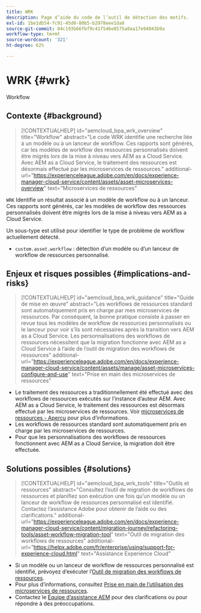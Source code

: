 ```yaml
---
title: WRK
description: Page d’aide du code de l’outil de détection des motifs.
exl-id: 1be1db54-fc91-45d0-80b5-b2978eee1da8
source-git-commit: 84c193b66fbf9c41f546e8575a0aa17e94043b9a
workflow-type: tm+mt
source-wordcount: '321'
ht-degree: 62%

---
```


# WRK {#wrk}

Workflow

## Contexte {#background}

>[!CONTEXTUALHELP]
>id="aemcloud_bpa_wrk_overview"
>title="Workflow"
>abstract="Le code WRK identifie une recherche liée à un modèle ou à un lanceur de workflow. Ces rapports sont générés, car les modèles de workflow des ressources personnalisés doivent être migrés lors de la mise à niveau vers AEM as a Cloud Service. Avec AEM as a Cloud Service, le traitement des ressources est désormais effectué par les microservices de ressources."
>additional-url="https://experienceleague.adobe.com/en/docs/experience-manager-cloud-service/content/assets/asset-microservices-overview" text="Microservices de ressources"

`WRK`  Identifie un résultat associé à un modèle de workflow ou à un lanceur. Ces rapports sont générés, car les modèles de workflow des ressources personnalisés doivent être migrés lors de la mise à niveau vers AEM as a Cloud Service.

Un sous-type est utilisé pour identifier le type de problème de workflow actuellement détecté.

* `custom.asset.workflow` : détection d’un modèle ou d’un lanceur de workflow de ressources personnalisé.

## Enjeux et risques possibles {#implications-and-risks}

>[!CONTEXTUALHELP]
>id="aemcloud_bpa_wrk_guidance"
>title="Guide de mise en œuvre"
>abstract="Les workflows de ressources standard sont automatiquement pris en charge par mes microservices de ressources. Par conséquent, la bonne pratique consiste à passer en revue tous les modèles de workflow de ressources personnalisés ou le lanceur pour voir s’ils sont nécessaires après la transition vers AEM as a Cloud Service. Les personnalisations des workflows de ressources nécessitent que la migration fonctionne avec AEM as a Cloud Service à l’aide de l’outil de migration des workflows de ressources"
>additional-url="https://experienceleague.adobe.com/en/docs/experience-manager-cloud-service/content/assets/manage/asset-microservices-configure-and-use" text="Prise en main des microservices de ressources"

* Le traitement des ressources a traditionnellement été effectué avec des workflows de ressources exécutés sur l’instance d’auteur AEM. Avec AEM as a Cloud Service, le traitement des ressources est désormais effectué par les microservices de ressources. Voir [microservices de ressources - Aperçu](https://experienceleague.adobe.com/en/docs/experience-manager-cloud-service/content/assets/asset-microservices-overview) pour plus d’informations.
* Les workflows de ressources standard sont automatiquement pris en charge par les microservices de ressources.
* Pour que les personnalisations des workflows de ressources fonctionnent avec AEM as a Cloud Service, la migration doit être effectuée.

## Solutions possibles {#solutions}

>[!CONTEXTUALHELP]
>id="aemcloud_bpa_wrk_tools"
>title="Outils et ressources"
>abstract="Consultez l’outil de migration de workflows de ressources et planifiez son exécution une fois qu’un modèle ou un lanceur de workflow de ressources personnalisé est identifié. Contactez l’assistance Adobe pour obtenir de l’aide ou des clarifications."
>additional-url="https://experienceleague.adobe.com/en/docs/experience-manager-cloud-service/content/migration-journey/refactoring-tools/asset-workflow-migration-tool" text="Outil de migration des workflows de ressources"
>additional-url="https://helpx.adobe.com/fr/enterprise/using/support-for-experience-cloud.html" text="Assistance Experience Cloud"

* Si un modèle ou un lanceur de workflow de ressources personnalisé est identifié, prévoyez d’exécuter l’[Outil de migration des workflows de ressources](https://experienceleague.adobe.com/en/docs/experience-manager-cloud-service/content/migration-journey/refactoring-tools/asset-workflow-migration-tool).
* Pour plus d’informations, consultez [Prise en main de l’utilisation des microservices de ressources](https://experienceleague.adobe.com/en/docs/experience-manager-cloud-service/content/assets/manage/asset-microservices-configure-and-use).
* Contactez le [Équipe d’assistance AEM](https://helpx.adobe.com/fr/enterprise/using/support-for-experience-cloud.html) pour des clarifications ou pour répondre à des préoccupations.
